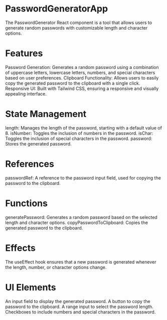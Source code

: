 # PasswordGeneratorApp
The PasswordGenerator React component is a tool that allows users to generate random passwords with customizable length and character options.

# Features
Password Generation: Generates a random password using a combination of uppercase letters, lowercase letters, numbers, and special characters based on user preferences.
Clipboard Functionality: Allows users to easily copy the generated password to the clipboard with a single click.
Responsive UI: Built with Tailwind CSS, ensuring a responsive and visually appealing interface.

# State Management
length: Manages the length of the password, starting with a default value of 8.
isNumber: Toggles the inclusion of numbers in the password.
isChar: Toggles the inclusion of special characters in the password.
password: Stores the generated password.

# References
passwordRef: A reference to the password input field, used for copying the password to the clipboard.

# Functions
generatePassword: Generates a random password based on the selected length and character options.
copyPasswordToClipboard: Copies the generated password to the clipboard.

# Effects
The useEffect hook ensures that a new password is generated whenever the length, number, or character options change.

# UI Elements

An input field to display the generated password.
A button to copy the password to the clipboard.
A range input to select the password length.
Checkboxes to include numbers and special characters in the password.



